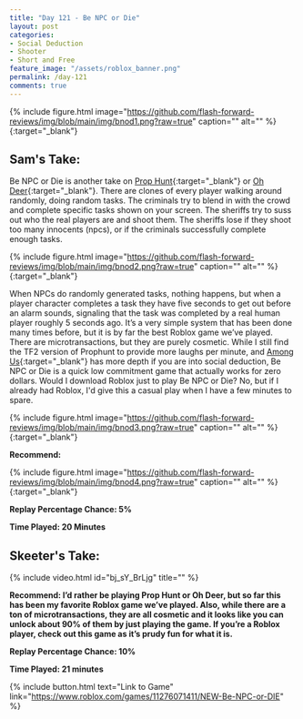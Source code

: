 ```yaml
---
title: "Day 121 - Be NPC or Die"
layout: post
categories:
- Social Deduction
- Shooter
- Short and Free
feature_image: "/assets/roblox_banner.png"
permalink: /day-121
comments: true
---
```


{% include figure.html image="https://github.com/flash-forward-reviews/img/blob/main/img/bnod1.png?raw=true" caption="" alt="" %}{:target="_blank"}

## Sam's Take:

Be NPC or Die is another take on [Prop Hunt](https://www.vaultf4.com/threads/announcing-prophunt-for-tf2c-now-in-beta.7035/){:target="_blank"} or [Oh Deer](https://store.steampowered.com/app/2708450/Oh_Deer/){:target="_blank"}. There are clones of every player walking around randomly, doing random tasks. The criminals try to blend in with the crowd and complete specific tasks shown on your screen. The sheriffs try to suss out who the real players are and shoot them. The sheriffs lose if they shoot too many innocents (npcs), or if the criminals successfully complete enough tasks.

{% include figure.html image="https://github.com/flash-forward-reviews/img/blob/main/img/bnod2.png?raw=true" caption="" alt="" %}{:target="_blank"}

When NPCs do randomly generated tasks, nothing happens, but when a player character completes a task they have five seconds to get out before an alarm sounds, signaling that the task was completed by a real human player roughly 5 seconds ago. It’s a very simple system that has been done many times before, but it is by far the best Roblox game we’ve played. There are microtransactions, but they are purely cosmetic. While I still find the TF2 version of Prophunt to provide more laughs per minute, and [Among Us](https://store.steampowered.com/app/945360/Among_Us/){:target="_blank"} has more depth if you are into social deduction, Be NPC or Die is a quick low commitment game that actually works for zero dollars. Would I download Roblox just to play Be NPC or Die? No, but if I already had Roblox, I'd give this a casual play when I have a few minutes to spare.

{% include figure.html image="https://github.com/flash-forward-reviews/img/blob/main/img/bnod3.png?raw=true" caption="" alt="" %}{:target="_blank"}

**Recommend:**

{% include figure.html image="https://github.com/flash-forward-reviews/img/blob/main/img/bnod4.png?raw=true" caption="" alt="" %}{:target="_blank"}

**Replay Percentage Chance: 5%**

**Time Played: 20 Minutes**

## Skeeter's Take:

{% include video.html id="bj_sY_BrLjg" title="" %}

**Recommend: I’d rather be playing Prop Hunt or Oh Deer, but so far this has been my favorite Roblox game we’ve played. Also, while there are a ton of microtransactions, they are all cosmetic and it looks like you can unlock about 90% of them by just playing the game. If you’re a Roblox player, check out this game as it’s prudy fun for what it is.**

**Replay Percentage Chance: 10%**

**Time Played: 21 minutes**

{% include button.html text="Link to Game" link="https://www.roblox.com/games/11276071411/NEW-Be-NPC-or-DIE" %}